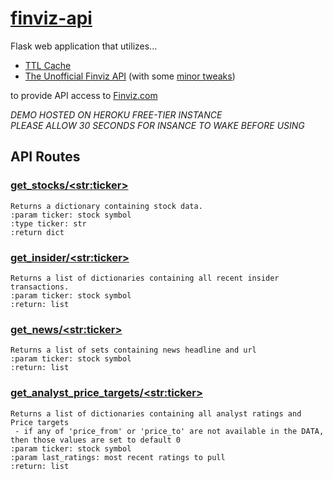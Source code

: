 # [finviz-api]( https://wavecakes-finviz.herokuapp.com/ )
Flask web application that utilizes...
- [TTL Cache](https://cachetools.readthedocs.io/en/stable/)
- [The Unofficial Finviz API](https://github.com/mariostoev/finviz) (with some [minor tweaks](https://github.com/frank-besson/finviz))<br>

to provide API access to [Finviz.com](https://finviz.com/)

*DEMO HOSTED ON HEROKU FREE-TIER INSTANCE*<br>
*PLEASE ALLOW 30 SECONDS FOR INSANCE TO WAKE BEFORE USING*

## API Routes
### [get_stocks/\<str:ticker\>](https://wavecakes-finviz.herokuapp.com/get_stock/goog)
    Returns a dictionary containing stock data.
    :param ticker: stock symbol
    :type ticker: str
    :return dict
### [get_insider/\<str:ticker\>](https://wavecakes-finviz.herokuapp.com/get_insider/goog)
    Returns a list of dictionaries containing all recent insider transactions.
    :param ticker: stock symbol
    :return: list
### [get_news/\<str:ticker\>](https://wavecakes-finviz.herokuapp.com/get_news/goog)
    Returns a list of sets containing news headline and url
    :param ticker: stock symbol
    :return: list
### [get_analyst_price_targets/\<str:ticker\>](https://wavecakes-finviz.herokuapp.com/get_analyst_price_targets/goog)
    Returns a list of dictionaries containing all analyst ratings and Price targets
     - if any of 'price_from' or 'price_to' are not available in the DATA, then those values are set to default 0
    :param ticker: stock symbol
    :param last_ratings: most recent ratings to pull
    :return: list
